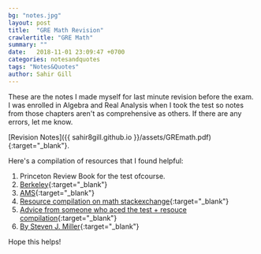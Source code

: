 ```yaml
---
bg: "notes.jpg"
layout: post
title:  "GRE Math Revision" 
crawlertitle: "GRE Math"
summary: ""
date:   2018-11-01 23:09:47 +0700
categories: notesandquotes
tags: "Notes&Quotes"
author: Sahir Gill
---
```


These are the notes I made myself for last minute revision before the exam. I was enrolled in Algebra and Real Analysis when I took the test so notes from those chapters aren't as comprehensive as others. If there are any errors, let me know. 

[Revision Notes]({{ sahir8gill.github.io }}/assets/GREmath.pdf){:target="_blank"}.

Here's a compilation of resources that I found helpful:
<!--more-->
1. Princeton Review Book for the test ofcourse.
2. [Berkeley](https://guide.math.berkeley.edu/2017/03/13/gre-math-subject-test-preparation-strategies/){:target="_blank"}
3. [AMS](https://blogs.ams.org/mathmentoringnetwork/2017/04/03/tips-for-the-gre-math-subject-test/){:target="_blank"}
4. [Resource compilation on math stackexchange](https://math.stackexchange.com/questions/1922417/gre-subject-test-past-papers-books-advice){:target="_blank"}
5. [Advice from someone who aced the test + resouce compilation](http://www.mathematicsgre.com/viewtopic.php?t=4577){:target="_blank"}
6. [By Steven J. Miller](http://web.williams.edu/Mathematics/sjmiller/public_html/advice.htm#GradGRE){:target="_blank"}

Hope this helps!